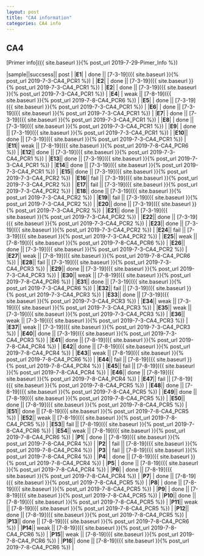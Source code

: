 ```yaml
---
layout: post
title: "CA4 information"
categories: CA4 info
---
```


## CA4

[Primer info]({{ site.baseurl }}{% post_url 2019-7-29-Pimer_Info %})


|sample||succsess|| post |
|**E1**| | done || [7-3-19]({{ site.baseurl }}{% post_url 2019-7-3-CA4_PCR1 %}) |
|**E2**| | done || [7-3-19]({{ site.baseurl }}{% post_url 2019-7-3-CA4_PCR1 %}) |
|**E2**| | done || [7-3-19]({{ site.baseurl }}{% post_url 2019-7-3-CA4_PCR1 %}) |
|**E4**| | weak || [7-8-19]({{ site.baseurl }}{% post_url 2019-7-8-CA4_PCR6 %}) |
|**E5**| | done || [7-3-19]({{ site.baseurl }}{% post_url 2019-7-3-CA4_PCR1 %}) |
|**E6**| | done || [7-3-19]({{ site.baseurl }}{% post_url 2019-7-3-CA4_PCR1 %}) |
|**E7**| | done || [7-3-19]({{ site.baseurl }}{% post_url 2019-7-3-CA4_PCR1 %}) |
|**E8**| | done || [7-3-19]({{ site.baseurl }}{% post_url 2019-7-3-CA4_PCR1 %}) |
|**E9**| | done || [7-3-19]({{ site.baseurl }}{% post_url 2019-7-3-CA4_PCR1 %}) |
|**E10**|| done || [7-3-19]({{ site.baseurl }}{% post_url 2019-7-3-CA4_PCR1 %}) |
|**E11**|| weak || [7-8-19]({{ site.baseurl }}{% post_url 2019-7-8-CA4_PCR6 %}) |
|**E12**|| done || [7-3-19]({{ site.baseurl }}{% post_url 2019-7-3-CA4_PCR1 %}) |
|**E13**|| done || [7-3-19]({{ site.baseurl }}{% post_url 2019-7-3-CA4_PCR1 %}) |
|**E14**|| done || [7-3-19]({{ site.baseurl }}{% post_url 2019-7-3-CA4_PCR1 %}) |
|**E15**|| done || [7-3-19]({{ site.baseurl }}{% post_url 2019-7-3-CA4_PCR2 %}) |
|**E16**|| fail || [7-3-19]({{ site.baseurl }}{% post_url 2019-7-3-CA4_PCR2 %}) |
|**E17**|| fail || [7-3-19]({{ site.baseurl }}{% post_url 2019-7-3-CA4_PCR2 %}) |
|**E18**|| done || [7-3-19]({{ site.baseurl }}{% post_url 2019-7-3-CA4_PCR2 %}) |
|**E19**|| fail || [7-3-19]({{ site.baseurl }}{% post_url 2019-7-3-CA4_PCR2 %}) |
|**E20**|| done || [7-3-19]({{ site.baseurl }}{% post_url 2019-7-3-CA4_PCR2 %}) |
|**E21**|| done || [7-3-19]({{ site.baseurl }}{% post_url 2019-7-3-CA4_PCR2 %}) |
|**E22**|| done || [7-3-19]({{ site.baseurl }}{% post_url 2019-7-3-CA4_PCR2 %}) |
|**E23**|| done || [7-3-19]({{ site.baseurl }}{% post_url 2019-7-3-CA4_PCR2 %}) |
|**E24**|| fail || [7-3-19]({{ site.baseurl }}{% post_url 2019-7-3-CA4_PCR2 %}) |
|**E25**|| weak || [7-8-19]({{ site.baseurl }}{% post_url 2019-7-8-CA4_PCR6 %}) |
|**E26**|| done || [7-3-19]({{ site.baseurl }}{% post_url 2019-7-3-CA4_PCR2 %}) |
|**E27**|| weak || [7-8-19]({{ site.baseurl }}{% post_url 2019-7-8-CA4_PCR6 %}) |
|**E28**|| fail || [7-3-19]({{ site.baseurl }}{% post_url 2019-7-3-CA4_PCR3 %}) |
|**E29**|| done || [7-3-19]({{ site.baseurl }}{% post_url 2019-7-3-CA4_PCR3 %}) |
|**E30**|| weak || [7-8-19]({{ site.baseurl }}{% post_url 2019-7-8-CA4_PCR6 %}) |
|**E31**|| done || [7-3-19]({{ site.baseurl }}{% post_url 2019-7-3-CA4_PCR6 %}) |
|**E32**|| fail || [7-3-19]({{ site.baseurl }}{% post_url 2019-7-3-CA4_PCR3 %}) |
|**E33**|| done || [7-3-19]({{ site.baseurl }}{% post_url 2019-7-3-CA4_PCR3 %}) |
|**E34**|| weak || [7-3-19]({{ site.baseurl }}{% post_url 2019-7-3-CA4_PCR3 %}) |
|**E35**|| weak || [7-3-19]({{ site.baseurl }}{% post_url 2019-7-3-CA4_PCR3 %}) |
|**E36**|| weak || [7-3-19]({{ site.baseurl }}{% post_url 2019-7-3-CA4_PCR3 %}) |
|**E37**|| weak || [7-3-19]({{ site.baseurl }}{% post_url 2019-7-3-CA4_PCR3 %}) |
|**E40**|| done || [7-3-19]({{ site.baseurl }}{% post_url 2019-7-3-CA4_PCR3 %}) |
|**E41**|| done || [7-8-19]({{ site.baseurl }}{% post_url 2019-7-8-CA4_PCR4 %}) |
|**E42**|| done || [7-8-19]({{ site.baseurl }}{% post_url 2019-7-8-CA4_PCR4 %}) |
|**E43**|| weak || [7-8-19]({{ site.baseurl }}{% post_url 2019-7-8-CA4_PCR6 %}) |
|**E44**|| fail || [7-8-19]({{ site.baseurl }}{% post_url 2019-7-8-CA4_PCR4 %}) |
|**E45**|| fail || [7-8-19]({{ site.baseurl }}{% post_url 2019-7-8-CA4_PCR4 %}) |
|**E46**|| done || [7-8-19]({{ site.baseurl }}{% post_url 2019-7-8-CA4_PCR4 %}) |
|**E47**|| fail || [7-8-19]({{ site.baseurl }}{% post_url 2019-7-8-CA4_PCR5 %}) |
|**E48**|| done || [7-8-19]({{ site.baseurl }}{% post_url 2019-7-8-CA4_PCR5 %}) |
|**E49**|| done || [7-8-19]({{ site.baseurl }}{% post_url 2019-7-8-CA4_PCR5 %}) |
|**E50**|| done || [7-8-19]({{ site.baseurl }}{% post_url 2019-7-8-CA4_PCR5 %}) |
|**E51**|| done || [7-8-19]({{ site.baseurl }}{% post_url 2019-7-8-CA4_PCR5 %}) |
|**E52**|| weak || [7-8-19]({{ site.baseurl }}{% post_url 2019-7-8-CA4_PCR5 %}) |
|**E53**|| fail || [7-8-19]({{ site.baseurl }}{% post_url 2019-7-8-CA4_PCR6 %}) |
|**E54**|| weak || [7-8-19]({{ site.baseurl }}{% post_url 2019-7-8-CA4_PCR6 %}) |
|**P1**| | done || [7-8-19]({{ site.baseurl }}{% post_url 2019-7-8-CA4_PCR4 %}) |
|**P2**| | fail || [7-8-19]({{ site.baseurl }}{% post_url 2019-7-8-CA4_PCR4 %}) |
|**P3**| | fail || [7-8-19]({{ site.baseurl }}{% post_url 2019-7-8-CA4_PCR4 %}) |
|**P4**| | done || [7-8-19]({{ site.baseurl }}{% post_url 2019-7-8-CA4_PCR4 %}) |
|**P5**| | done || [7-8-19]({{ site.baseurl }}{% post_url 2019-7-8-CA4_PCR4 %}) |
|**P6**| | done || [7-8-19]({{ site.baseurl }}{% post_url 2019-7-8-CA4_PCR4 %}) |
|**P7**| | done || [7-8-19]({{ site.baseurl }}{% post_url 2019-7-8-CA4_PCR5 %}) |
|**P8**| | done || [7-8-19]({{ site.baseurl }}{% post_url 2019-7-8-CA4_PCR5 %}) |
|**P9**| | done || [7-8-19]({{ site.baseurl }}{% post_url 2019-7-8-CA4_PCR5 %}) |
|**P10**|| done || [7-8-19]({{ site.baseurl }}{% post_url 2019-7-8-CA4_PCR5 %}) |
|**P11**|| weak || [7-8-19]({{ site.baseurl }}{% post_url 2019-7-8-CA4_PCR5 %}) |
|**P12**|| done || [7-8-19]({{ site.baseurl }}{% post_url 2019-7-8-CA4_PCR5 %}) |
|**P13**|| done || [7-8-19]({{ site.baseurl }}{% post_url 2019-7-8-CA4_PCR6 %}) |
|**P14**|| weak || [7-8-19]({{ site.baseurl }}{% post_url 2019-7-8-CA4_PCR6 %}) |
|**P15**|| weak || [7-8-19]({{ site.baseurl }}{% post_url 2019-7-8-CA4_PCR6 %}) |
|**P16**|| done || [7-8-19]({{ site.baseurl }}{% post_url 2019-7-8-CA4_PCR6 %}) |